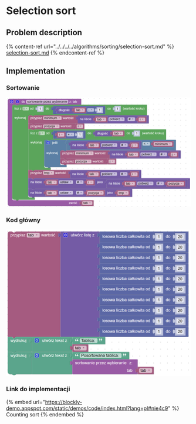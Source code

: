 # Selection sort

## Problem description

{% content-ref url="../../../../algorithms/sorting/selection-sort.md" %}
[selection-sort.md](../../../../algorithms/sorting/selection-sort.md)
{% endcontent-ref %}

## Implementation

### Sortowanie

![Selection sort](../../../../.gitbook/assets/selection_sort.png)

### Kod główny

![](../../../../.gitbook/assets/selection_sort_main.png)

### Link do implementacji

{% embed url="https://blockly-demo.appspot.com/static/demos/code/index.html?lang=pl#nie4c9" %}
Counting sort
{% endembed %}
